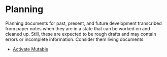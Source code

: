 # Planning

Planning documents for past, present, and future development transcribed from
paper notes when they are in a state that can be worked on and cleaned up.
Still, these are expected to be rough drafts and may contain errors or
incomplete information. Consider them living documents.

- [Activate Mutable](./activate-mutable.md)
